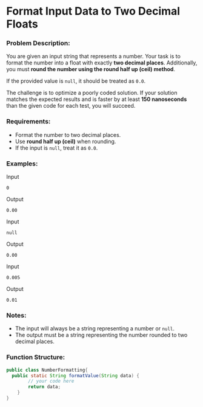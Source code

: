 # Format Input Data to Two Decimal Floats

### Problem Description:
You are given an input string that represents a number. Your task is to format the number into a float with exactly **two decimal places**. Additionally, you must **round the number using the round half up (ceil) method**.

If the provided value is `null`, it should be treated as `0.0`.

The challenge is to optimize a poorly coded solution. If your solution matches the expected results and is faster by at least **150 nanoseconds** than the given code for each test, you will succeed.

### Requirements:
- Format the number to two decimal places.
- Use **round half up (ceil)** when rounding.
- If the input is `null`, treat it as `0.0`.

### Examples:

Input
```plaintext
0
```
Output
```plaintext
0.00
```

Input
```plaintext
null
```
Output
```plaintext
0.00
```

Input
```plaintext
0.005
```
Output
```plaintext
0.01
```

### Notes:
- The input will always be a string representing a number or `null`.
- The output must be a string representing the number rounded to two decimal places.

### Function Structure:

```java
public class NumberFormatting{
  public static String formatValue(String data) {
        // your code here
        return data;
    }
}
```
